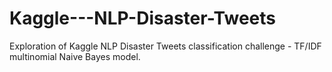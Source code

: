 # Kaggle---NLP-Disaster-Tweets

Exploration of Kaggle NLP Disaster Tweets classification challenge - TF/IDF multinomial Naive Bayes model.

